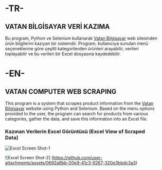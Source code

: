 # -TR-
## VATAN BİLGİSAYAR VERİ KAZIMA
Bu program, Python ve Selenium kullanarak [Vatan Bilgisayar](https://www.vatanbilgisayar.com/) web sitesinden ürün bilgilerini kazıyan bir sistemdir. Program, kullanıcıya sunulan menü seçeneklerine göre çeşitli kategorilerden ürünleri arayabilir, verileri toplayabilir ve bu verileri bir Excel dosyasına kaydedebilir.

# -EN-
## VATAN COMPUTER WEB SCRAPING
This program is a system that scrapes product information from the [Vatan Bilgisayar](https://www.vatanbilgisayar.com/) website using Python and Selenium. Based on the menu options provided to the user, the program can search for products from various categories, gather the data, and save this information into an Excel file.

### Kazınan Verilerin Excel Görüntüsü (Excel View of Scraped Data)
![Excel Screen Shot-1](https://github.com/user-attachments/assets/c4081704-cd63-4b00-8940-0224338c388b)

![Excel Screen Shot-2] (https://github.com/user-attachments/assets/0692a9bb-00e9-41c3-9267-320e3bbdc3a3)

